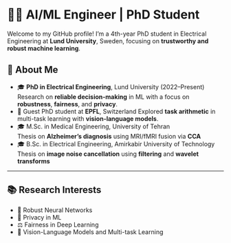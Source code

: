 # 👩‍💻 AI/ML Engineer | PhD Student

Welcome to my GitHub profile! I’m a 4th-year PhD student in Electrical Engineering at **Lund University**, Sweden, focusing on **trustworthy and robust machine learning**.

## 🔬 About Me

- 🎓 **PhD in Electrical Engineering**, Lund University (2022–Present)  
  Research on **reliable decision-making** in ML with a focus on **robustness**, **fairness**, and **privacy**.
- 🧭 Guest PhD student at **EPFL**, Switzerland 
  Explored **task arithmetic** in multi-task learning with **vision-language models**.
- 🎓 M.Sc. in Medical Engineering, University of Tehran  
  Thesis on **Alzheimer’s diagnosis** using MRI/fMRI fusion via **CCA**
- 🎓 B.Sc. in Electrical Engineering, Amirkabir University of Technology  
  Thesis on **image noise cancellation** using **filtering** and **wavelet transforms**

---

## 📚 Research Interests

- 🧠 Robust Neural Networks  
- 🔐 Privacy in ML
- ⚖️ Fairness in Deep Learning  
- 🎨 Vision-Language Models and Multi-task Learning
